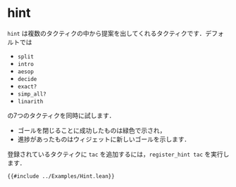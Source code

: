 # hint

`hint` は複数のタクティクの中から提案を出してくれるタクティクです．デフォルトでは

* `split`
* `intro`
* `aesop`
* `decide`
* `exact?`
* `simp_all?`
* `linarith`

の7つのタクティクを同時に試します．

* ゴールを閉じることに成功したものは緑色で示され，
* 進捗があったものはウィジェットに新しいゴールを示します．

登録されているタクティクに `tac` を追加するには，`register_hint tac` を実行します．

```lean
{{#include ../Examples/Hint.lean}}
```